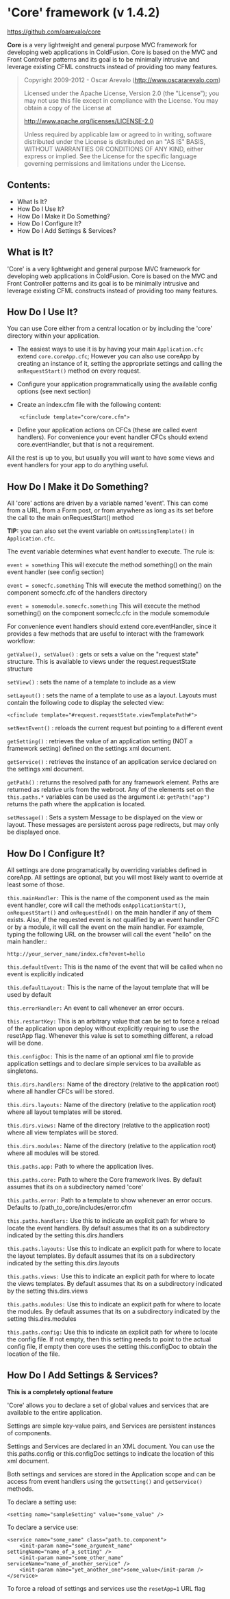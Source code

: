 'Core' framework (v 1.4.2) 
===============
https://github.com/oarevalo/core

**Core** is a very lightweight and general purpose MVC framework for developing web applications in ColdFusion. Core is based on the MVC and Front Controller patterns and its goal is to be minimally intrusive and leverage existing 
CFML constructs instead of providing too many features.


> Copyright 2009-2012 - Oscar Arevalo (http://www.oscararevalo.com)
>
> Licensed under the Apache License, Version 2.0 (the "License"); 
> you may not use this file except in compliance with the License. 
> You may obtain a copy of the License at 
>
> http://www.apache.org/licenses/LICENSE-2.0 
>
> Unless required by applicable law or agreed to in writing, software 
> distributed under the License is distributed on an "AS IS" BASIS, 
> WITHOUT WARRANTIES OR CONDITIONS OF ANY KIND, either express or implied. 
> See the License for the specific language governing permissions and 
> limitations under the License. 


Contents:
-----------------------------------------------------
 - What Is It?
 - How Do I Use It?
 - How Do I Make it Do Something?
 - How Do I Configure It?
 - How Do I Add Settings & Services?


What is It?
-----------
'Core' is a very lightweight and general purpose MVC framework for developing web applications in ColdFusion. Core is based on the MVC and Front Controller patterns and its goal is to be minimally intrusive and leverage existing 
CFML constructs instead of providing too many features.



How Do I Use It?
----------------
You can use Core either from a central location or by including the 'core' directory within your application.

* The easiest ways to use it is by having your main `Application.cfc` extend `core.coreApp.cfc`; However you can also use coreApp by creating an instance of it, setting the appropriate settings and calling the `onRequestStart()` method on every request.

* Configure your application programmatically using the available config options (see next section)

* Create an index.cfm file with the following content:
```
    <cfinclude template="core/core.cfm">
```	
* Define your application actions on CFCs (these are called event handlers). For convenience your event handler CFCs should extend core.eventHandler, but that is not a requirement.	
	
All the rest is up to you, but usually you will want to have some views and event handlers for your app to do anything useful.



How Do I Make it Do Something?
------------------------------
All 'core' actions are driven by a variable named 'event'. This can come from a URL, from a Form post, or from anywhere as long as its set before the call to the main onRequestStart() method 

**TIP:** you can also set the event variable on `onMissingTemplate()` in `Application.cfc`.

The event variable determines what event handler to execute. The rule is:

`event = something`
	This will execute the method something() on the main event handler (see config section)
	
`event = somecfc.something`
	This will execute the method something() on the component somecfc.cfc of the handlers directory

`event = somemodule.somecfc.something`
	This will execute the method something() on the component somecfc.cfc in the module somemodule


For convenience event handlers should extend core.eventHandler, since it provides a few methods that are useful to interact with the framework workflow:

`getValue(), setValue()` : gets or sets a value on the "request state" structure. This is available to views under the request.requestState structure
						
`setView()` : sets the name of a template to include as a view

`setLayout()` : sets the name of a template to use as a layout. Layouts must contain the following code to display the selected view:

    <cfinclude template="#request.requestState.viewTemplatePath#">	  

`setNextEvent()` : reloads the current request but pointing to a different event

`getSetting()` : retrieves the value of an application setting (NOT a framework setting) defined on the settings xml document.
				
`getService()` : retrieves the instance of an application service declared on the settings xml document.

`getPath()` : returns the resolved path for any framework element. Paths are returned as relative urls from the webroot. Any of the elements set on the `this.paths.*` variables can be used as the argument i.e: `getPath("app")` returns the path where the application is located.

`setMessage()` : Sets a system Message to be displayed on the view or layout. These messages are persistent across page redirects, but may only be displayed once. 




How Do I Configure It?
----------------------
All settings are done programatically by overriding variables defined in coreApp. All settings are optional, but you will most likely want to override at least some of those.

`this.mainHandler:`
	This is the name of the component used as the main event handler, core will call the methods `onApplicationStart()`, `onRequestStart()` and `onRequestEnd()` on the main handler if any of them exists. 
	Also, if the requested event is not qualified by an event handler CFC or by a module, it will call the event on the main handler. For example, typing the following URL on the browser will call the event "hello" on the main handler.: 

    http://your_server_name/index.cfm?event=hello 	

`this.defaultEvent:`
	This is the name of the event that will be called when no event is explicitly 	indicated

`this.defaultLayout:`
	This is the name of the layout template that will be used by default

`this.errorHandler:`
	An event to call whenever an error occurs.

`this.restartKey:`
	This is an arbitrary value that can be set to force a reload of the application upon deploy without explicitly requiring to use the resetApp flag. Whenever this value is set to something different, a reload will be done.

`this.configDoc:`
	This is the name of an optional xml file to provide application settings and to declare simple services to ba available as singletons.

`this.dirs.handlers:`
	Name of the directory (relative to the application root) where all handler CFCs will be stored.

`this.dirs.layouts:`
	Name of the directory (relative to the application root) where all layout templates will be stored.

`this.dirs.views:`
	Name of the directory (relative to the application root) where all view templates will be stored.

`this.dirs.modules:`
	Name of the directory (relative to the application root) where all modules will be stored.

`this.paths.app:`
	Path to where the application lives.

`this.paths.core:`
	Path to where the Core framework lives. By default assumes that its on a subdirectory named 'core' 

`this.paths.error:`
	Path to a template to show whenever an error occurs. Defaults to /path_to_core/includes/error.cfm

`this.paths.handlers:`
	Use this to indicate an explicit path for where to locate the event handlers. By default assumes that its on a subdirectory indicated by the setting this.dirs.handlers 

`this.paths.layouts:`
	Use this to indicate an explicit path for where to locate the layout templates. By default assumes that its on a subdirectory indicated by the setting this.dirs.layouts 

`this.paths.views:`
	Use this to indicate an explicit path for where to locate the views templates. By default assumes that its on a subdirectory indicated by the setting this.dirs.views 

`this.paths.modules:`
	Use this to indicate an explicit path for where to locate the modules. By default assumes that its on a subdirectory indicated by the setting this.dirs.modules 

`this.paths.config:`
	Use this to indicate an explicit path for where to locate the config file. If not empty, then this setting needs to point to the actual config file, 	if empty then core uses the setting this.configDoc to obtain the location
	of the file.

	

How Do I Add Settings & Services?
----------------------------------
**This is a completely optional feature**

'Core' allows you to declare a set of global values and services that are available to the entire application. 

Settings are simple key-value pairs, and Services are persistent instances of components.

Settings and Services are declared in an XML document. You can use the this.paths.config or this.configDoc settings to indicate the location of this xml document.

Both settings and services are stored in the Application scope and can be access from event handlers using the `getSetting()` and `getService()` methods.

To declare a setting use:
    
    <setting name="sampleSetting" value="some_value" />
	
To declare a service use:

    <service name="some_name" class="path.to.component">
		<init-param name="some_argument_name" settingName="name_of_a_setting" />
		<init-param name="some_other_name" serviceName="name_of_another_service" />
        <init-param name="yet_another_one">some_value</init-param />
    </service>

To force a reload of settings and services use the `resetApp=1` URL flag



